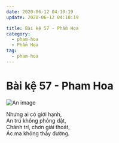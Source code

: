 ```yaml
---
date: 2020-06-12 04:10:19
update: 2020-06-12 04:10:19

title: Bài kệ 57 - Phẩm Hoa
category:
  - pham-hoa
  - Phẩm Hoa
tag:
  - pham-hoa
---
```


# Bài kệ 57 - Pham Hoa

![An image](/img/pham-hoa/pham-hoa-057.jpg)

Nhưng ai có giới hạnh,<br>An trú không phóng dật,<br>Chánh trí, chơn giải thoát,<br>Ác ma không thấy đường.<br>
